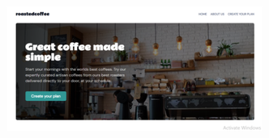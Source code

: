 [![roastedcoffee image cover](./public/assets/images/image-cover.png)](https://roastedcoffee.vercel.app)
